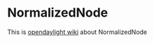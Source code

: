 # NormalizedNode

This is [opendaylight wiki](https://wiki.opendaylight.org/view/OpenDaylight_Controller:MD-SAL:Architecture:DOM_DataStore) about NormalizedNode


